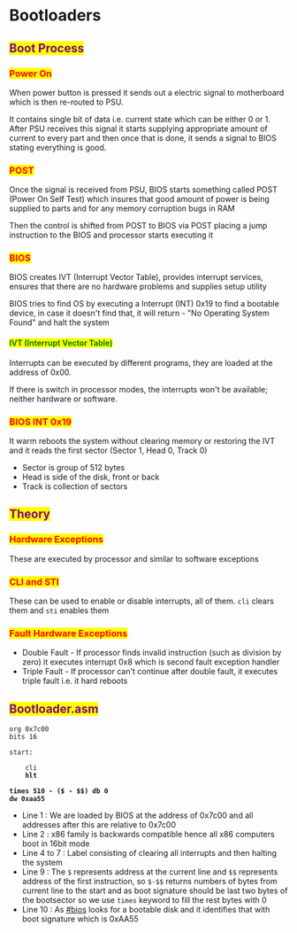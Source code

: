 # Bootloaders

## <mark style="color:purple;">Boot Process</mark>

### <mark style="color:red;">Power On</mark>

When power button is pressed it sends out a electric signal to motherboard which is then re-routed to PSU.&#x20;

It contains single bit of data i.e. current state which can be either 0 or 1. After PSU receives this signal it starts supplying appropriate amount of current to every part and then once that is done, it sends a signal to BIOS stating everything is good.

### <mark style="color:red;">POST</mark>

Once the signal is received from PSU, BIOS starts something called POST (Power On Self Test) which insures that good amount of power is being supplied to parts and for any memory corruption bugs in RAM

Then the control is shifted from POST to BIOS via POST placing a jump instruction to the BIOS and processor starts executing it

### <mark style="color:red;">BIOS</mark>

BIOS creates IVT (Interrupt Vector Table), provides interrupt services, ensures that there are no hardware problems and supplies setup utility

BIOS tries to find OS by executing a Interrupt (INT) 0x19 to find a bootable device, in case it doesn't find that, it will return - "No Operating System Found" and halt the system

#### <mark style="color:green;">IVT (Interrupt Vector Table)</mark>

Interrupts can be executed by different programs, they are loaded at the address of 0x00.&#x20;

If there is switch in processor modes, the interrupts won't be available; neither hardware or software.

### <mark style="color:red;">BIOS INT 0x19</mark>

It warm reboots the system without clearing memory or restoring the IVT and it reads the first sector (Sector 1, Head 0, Track 0)

* Sector is group of 512 bytes
* Head is side of the disk, front or back
* Track is collection of sectors

## <mark style="color:purple;">Theory</mark>

### <mark style="color:red;">Hardware Exceptions</mark>

These are executed by processor and similar to software exceptions

### <mark style="color:red;">CLI and STI</mark>&#x20;

These can be used to enable or disable interrupts, all of them. `cli` clears them and `sti` enables them

### <mark style="color:red;">Fault Hardware Exceptions</mark>

* Double Fault - If processor finds invalid instruction (such as division by zero) it executes interrupt 0x8 which is second fault exception handler
* Triple Fault - If processor can't continue after double fault, it executes triple fault i.e. it hard reboots

## <mark style="color:purple;">Bootloader.asm</mark>

<pre class="language-nasm" data-title="bootloader.asm" data-line-numbers data-full-width="false"><code class="lang-nasm">org 0x7c00
bits 16

start:
  
    cli 
<strong>    hlt
</strong><strong>
</strong><strong>times 510 - ($ - $$) db 0
</strong><strong>dw 0xaa55
</strong></code></pre>

* Line 1 : We are loaded by BIOS at the address of 0x7c00 and all addresses after this are relative to 0x7c00
* Line 2 : x86 family is backwards compatible hence all x86 computers boot in 16bit mode
* Line 4 to 7 : Label consisting of clearing all interrupts and then halting the system
* Line 9 : The `$` represents address at the current line and `$$` represents address of the first instruction, so `$-$$` returns numbers of bytes from current line to the start and as boot signature should be last two bytes of the bootsector so we use `times` keyword to fill the rest bytes with 0
* Line 10 : As [#bios](bootloaders.md#bios "mention") looks for a bootable disk and it identifies that with boot signature which is 0xAA55&#x20;
